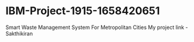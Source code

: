 # IBM-Project-1915-1658420651
Smart Waste Management System For Metropolitan Cities
My project link - Sakthikiran
